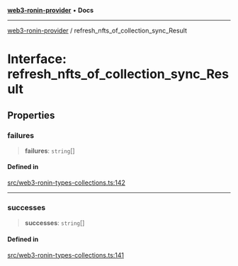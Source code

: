 [**web3-ronin-provider**](../README.md) • **Docs**

***

[web3-ronin-provider](../globals.md) / refresh\_nfts\_of\_collection\_sync\_Result

# Interface: refresh\_nfts\_of\_collection\_sync\_Result

## Properties

### failures

> **failures**: `string`[]

#### Defined in

[src/web3-ronin-types-collections.ts:142](https://github.com/chuacw/web3-ronin-provider/blob/3fc214e27766815592deb24c85c0a23477593bed/src/web3-ronin-types-collections.ts#L142)

***

### successes

> **successes**: `string`[]

#### Defined in

[src/web3-ronin-types-collections.ts:141](https://github.com/chuacw/web3-ronin-provider/blob/3fc214e27766815592deb24c85c0a23477593bed/src/web3-ronin-types-collections.ts#L141)
